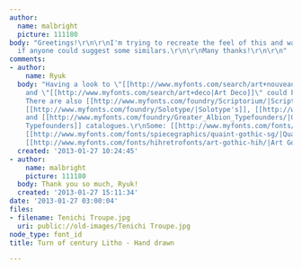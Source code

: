 ```yaml
---
author:
  name: malbright
  picture: 111180
body: "Greetings!\r\n\r\nI'm trying to recreate the feel of this and was wondering
  if anyone could suggest some similars.\r\n\r\nMany thanks!\r\n\r\n"
comments:
- author:
    name: Ryuk
  body: "Having a look to \"[[http://www.myfonts.com/search/art+nouveau|Art Nouveau]]\"
    and \"[[http://www.myfonts.com/search/art+deco|Art Deco]]\" could be helpful.
    There are also [[http://www.myfonts.com/foundry/Scriptorium/|Scriptorium's]],
    [[http://www.myfonts.com/foundry/Solotype/|Solotype's]], [[http://www.myfonts.com/foundry/HiH/|HiH]]
    and [[http://www.myfonts.com/foundry/Greater_Albion_Typefounders/|Greater Albion
    Typefounders]] catalogues.\r\nSome: [[http://www.myfonts.com/fonts/scriptorium/goodfellow/|Goodfellow]],
    [[http://www.myfonts.com/fonts/spiecegraphics/quaint-gothic-sg/|Quaint Gothic]],
    [[http://www.myfonts.com/fonts/hihretrofonts/art-gothic-hih/|Art Gothic]]"
  created: '2013-01-27 10:24:45'
- author:
    name: malbright
    picture: 111180
  body: Thank you so much, Ryuk!
  created: '2013-01-27 15:11:34'
date: '2013-01-27 03:00:04'
files:
- filename: Tenichi Troupe.jpg
  uri: public://old-images/Tenichi Troupe.jpg
node_type: font_id
title: Turn of century Litho - Hand drawn

---
```

